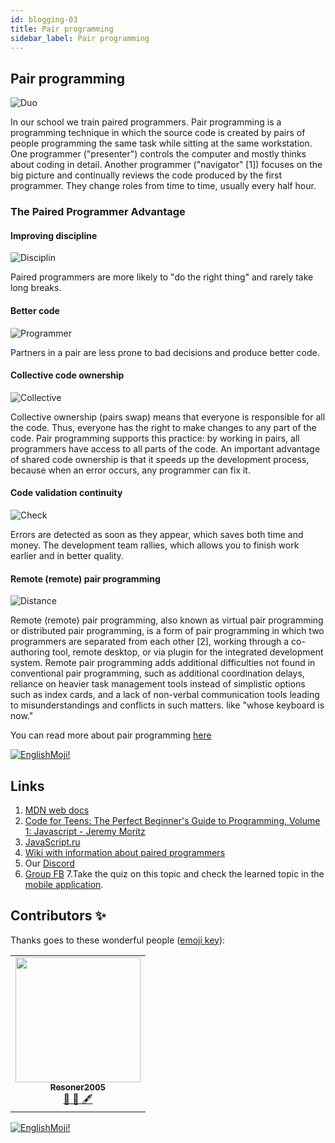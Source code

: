 ```yaml
---
id: blogging-03
title: Pair programming
sidebar_label: Pair programming
---
```



## Pair programming

![Duo](https://media.giphy.com/media/DKznWTry3u9Q4/giphy.gif)

In our school we train paired programmers.
Pair programming is a programming technique in which the source code is created by pairs of people programming the same task while sitting at the same workstation. One programmer ("presenter") controls the computer and mostly thinks about coding in detail. Another programmer ("navigator" [1]) focuses on the big picture and continually reviews the code produced by the first programmer. They change roles from time to time, usually every half hour.

### The Paired Programmer Advantage

#### Improving discipline

![Disciplin](https://media.giphy.com/media/3orifbkY8i6T0XA0Qo/giphy.gif)

Paired programmers are more likely to "do the right thing" and rarely take long breaks.

#### Better code

![Programmer](https://media.giphy.com/media/ZVik7pBtu9dNS/giphy.gif)

Partners in a pair are less prone to bad decisions and produce better code.

#### Collective code ownership

![Collective](https://media.giphy.com/media/LmNwrBhejkK9EFP504/giphy.gif)

Collective ownership (pairs swap) means that everyone is responsible for all the code. Thus, everyone has the right to make changes to any part of the code. Pair programming supports this practice: by working in pairs, all programmers have access to all parts of the code. An important advantage of shared code ownership is that it speeds up the development process, because when an error occurs, any programmer can fix it.

#### Code validation continuity

![Check](https://media.giphy.com/media/Rd6sn03ncIklmprvy6/giphy.gif)

Errors are detected as soon as they appear, which saves both time and money. The development team rallies, which allows you to finish work earlier and in better quality.

#### Remote (remote) pair programming

![Distance](https://media.giphy.com/media/db4Es0WhZAeRFkmB1c/giphy.gif)

Remote (remote) pair programming, also known as virtual pair programming or distributed pair programming, is a form of pair programming in which two programmers are separated from each other [2], working through a co-authoring tool, remote desktop, or via plugin for the integrated development system. Remote pair programming adds additional difficulties not found in conventional pair programming, such as additional coordination delays, reliance on heavier task management tools instead of simplistic options such as index cards, and a lack of non-verbal communication tools leading to misunderstandings and conflicts in such matters. like "whose keyboard is now."

You can read more about pair programming [here](https://ru.wikipedia.org/wiki/Парное_программирование)

[![EnglishMoji!](/img/logo/NeuroCoder.png)](https://vk.com/neurocoder)

## Links

1. [MDN web docs](https://developer.mozilla.org/ru/docs/Web/JavaScript/Data_structures)
2. [Code for Teens: The Perfect Beginner's Guide to Programming, Volume 1: Javascript - Jeremy Moritz ](https://www.amazon.com/Code-Teens-Beginners-Programming-Javascript-ebook/dp/B07FCTLVPC)
3. [JavaScript.ru](https://learn.javascript.ru/types)
4. [Wiki with information about paired programmers](https://ru.wikipedia.org/wiki/Парное_программирование)
5. Our [Discord](https://discord.gg/jgRpPsDx)
6. [Group FB](https://www.facebook.com/javascriptcamp)
7.Take the quiz on this topic and check the learned topic in the [mobile application](http://onelink.to/njhc95).

## Contributors ✨

Thanks goes to these wonderful people ([emoji key](https://allcontributors.org/docs/en/emoji-key)):

<table>
  <tr>
   <td align="center"><a href="https://github.com/Resoner2005"><img src="https://avatars1.githubusercontent.com/u/75675814?v=4?s=200" width="200px;" alt=""/><br /><sub><b>Resoner2005</b></sub></a><br /><a href="https://github.com/gHashTag/react-native-village/issues?q=author%3AResoner2005" title="Bug reports">🐛 🎨 🖋</a></td>
  </tr>
  
</table>

[![EnglishMoji!](/img/logo/NeuroCoder.png)](https://vk.com/neurocoder)
